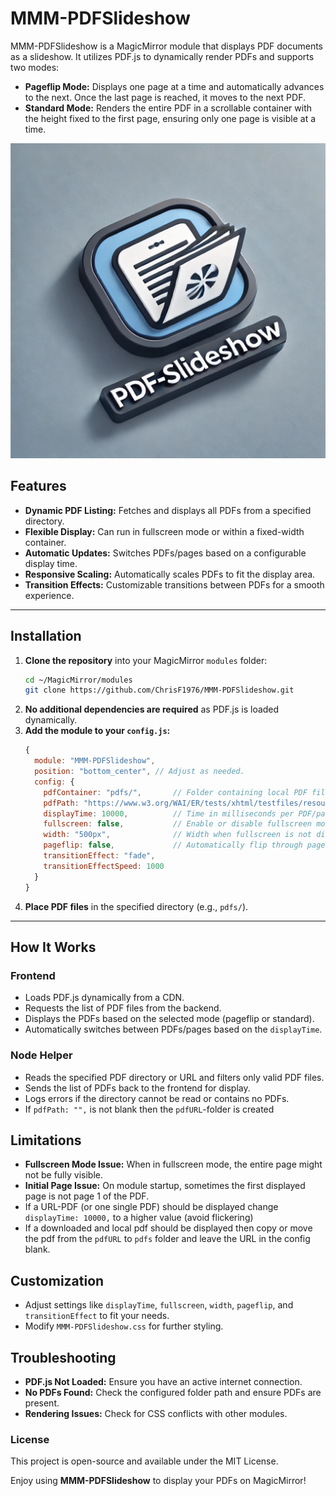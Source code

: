 # MMM-PDFSlideshow

MMM-PDFSlideshow is a MagicMirror module that displays PDF documents as a slideshow. It utilizes PDF.js to dynamically render PDFs and supports two modes:

- **Pageflip Mode:** Displays one page at a time and automatically advances to the next. Once the last page is reached, it moves to the next PDF.
- **Standard Mode:** Renders the entire PDF in a scrollable container with the height fixed to the first page, ensuring only one page is visible at a time.

![MMM-PDFSlideshow Architecture](MMM-PDFSlideshow.jpg)

## Features

- **Dynamic PDF Listing:** Fetches and displays all PDFs from a specified directory.
- **Flexible Display:** Can run in fullscreen mode or within a fixed-width container.
- **Automatic Updates:** Switches PDFs/pages based on a configurable display time.
- **Responsive Scaling:** Automatically scales PDFs to fit the display area.
- **Transition Effects:** Customizable transitions between PDFs for a smooth experience.

---

## Installation

1. **Clone the repository** into your MagicMirror `modules` folder:
   ```sh
   cd ~/MagicMirror/modules
   git clone https://github.com/ChrisF1976/MMM-PDFSlideshow.git
   ```
2. **No additional dependencies are required** as PDF.js is loaded dynamically.
3. **Add the module to your `config.js`:**
   ```js
   {
     module: "MMM-PDFSlideshow",
     position: "bottom_center", // Adjust as needed.
     config: {
       pdfContainer: "pdfs/",       // Folder containing local PDF files. The "/" is necessary. Fallback if `pdfPath` is not set.
       pdfPath: "https://www.w3.org/WAI/ER/tests/xhtml/testfiles/resources/pdf/dummy.pdf", //replace with your PDF-path or leave blank.
       displayTime: 10000,          // Time in milliseconds per PDF/page
       fullscreen: false,           // Enable or disable fullscreen mode. If true, set also `position` to a fulscreen region.
       width: "500px",              // Width when fullscreen is not disabled
       pageflip: false,             // Automatically flip through pages
       transitionEffect: "fade",
       transitionEffectSpeed: 1000
     }
   }
   ```
4. **Place PDF files** in the specified directory (e.g., `pdfs/`).

---

## How It Works

### Frontend
- Loads PDF.js dynamically from a CDN.
- Requests the list of PDF files from the backend.
- Displays the PDFs based on the selected mode (pageflip or standard).
- Automatically switches between PDFs/pages based on the `displayTime`.

### Node Helper
- Reads the specified PDF directory or URL and filters only valid PDF files.
- Sends the list of PDFs back to the frontend for display.
- Logs errors if the directory cannot be read or contains no PDFs.
- If `pdfPath: "",` is not blank then the `pdfURL`-folder is created 



## Limitations

- **Fullscreen Mode Issue:** When in fullscreen mode, the entire page might not be fully visible.
- **Initial Page Issue:** On module startup, sometimes the first displayed page is not page 1 of the PDF.
- If a URL-PDF (or one single PDF) should be displayed change `displayTime: 10000,` to a higher value (avoid flickering)
- If a downloaded and local pdf should be displayed then copy or move the pdf from the `pdfURL` to `pdfs` folder and leave the URL in the config blank.


## Customization

- Adjust settings like `displayTime`, `fullscreen`, `width`, `pageflip`, and `transitionEffect` to fit your needs.
- Modify `MMM-PDFSlideshow.css` for further styling.



## Troubleshooting

- **PDF.js Not Loaded:** Ensure you have an active internet connection.
- **No PDFs Found:** Check the configured folder path and ensure PDFs are present.
- **Rendering Issues:** Check for CSS conflicts with other modules.



### License
This project is open-source and available under the MIT License.

Enjoy using **MMM-PDFSlideshow** to display your PDFs on MagicMirror!
